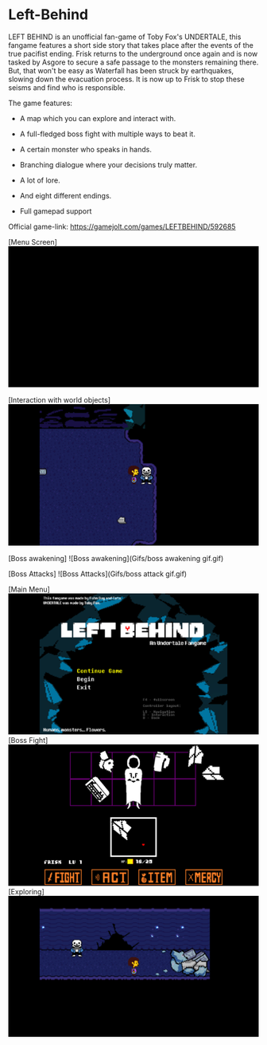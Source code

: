 # Left-Behind

LEFT BEHIND is an unofficial fan-game of Toby Fox's UNDERTALE, this fangame features a short side story that takes place after the events of the true pacifist ending. Frisk returns to the underground once again and is now tasked by Asgore to secure a safe passage to the monsters remaining there. But, that won't be easy as Waterfall has been struck by earthquakes, slowing down the evacuation process. It is now up to Frisk to stop these seisms and find who is responsible.

The game features:

- A map which you can explore and interact with.

- A full-fledged boss fight with multiple ways to beat it.

- A certain monster who speaks in hands.

- Branching dialogue where your decisions truly matter.

- A lot of lore.

- And eight different endings.

- Full gamepad support

Official game-link: https://gamejolt.com/games/LEFTBEHIND/592685

[Menu Screen]
![Menu Screen](Gifs/Intro.gif)

[Interaction with world objects]
![Interaction with world objects](Gifs/interaction.gif)

[Boss awakening]
![Boss awakening](Gifs/boss awakening gif.gif)

[Boss Attacks]
![Boss Attacks](Gifs/boss attack gif.gif)

[Main Menu]
![Main Menu](Pictures/1.png)
[Boss Fight]
![Exploring](2.png)
[Exploring]
![Boss Fight](3.png)

